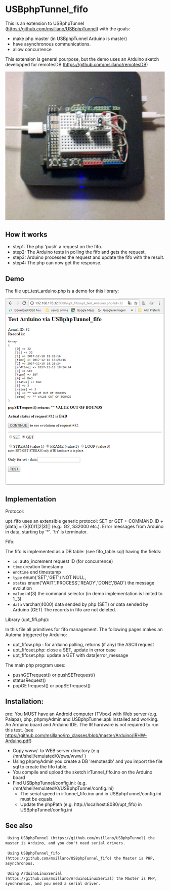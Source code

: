 # USBphpTunnel_fifo

 This is an extension to USBphpTunnel (https://github.com/msillano/USBphpTunnel) with the goals:
  - make php master (in USBphpTunnel Arduino is master)
  - have asynchronous communications.
  - allow concurrence
    
 This extension is general pourpose, but the demo uses an Arduino sketch developped for remotesDB (https://github.com/msillano/remotesDB)
 
 ![MXQ and Arduino](./img/arduino.jpg)
 
## How it works
 - step1: The php 'push' a request on the fifo.
 - step2: The Arduino tests in polling the fifo and gets the request.
 - step3: Arduino processes the request and update the fifo with the result.
 - step4: The php can now get the response.
 
## Demo 
 The file upt_test_arduino.php is a demo for this library:
 
 ![demo sreenshot](./img/2017-12-18.193137.shot.png)
 
## Implementation
 
 Protocol:
 
   upt_fifo uses an extensible generic protocol: SET or GET + COMMAND_ID + [data] = (S|G)(1|2|3)[<ascii data>]
   (e.g.: G2, S32000 etc.). Error messages from Arduino in data, starting by '*'. '\n' is terminator.
 
 Fifo:
 
 The fifo is implemented as a DB table: (see fifo_table.sql) having the fields:
  - `id`:  auto_increment request ID (for concurrence)
  - `time` creation timestamp 
  -  `endtime` end timestamp 
  -  `type` enum('SET','GET') NOT NULL,
  - `status` enum('WAIT','PROCESS','READY','DONE','BAD') the message evolution
  - `value` int(3) the command selector (in demo implementation is limited to 1..3)
  - `data` varchar(4000) data sended by php (SET) or data sended by Arduino (GET)
   The records in fifo are not deleted.
   
 Library  (upt_fifi.php):
 
   In this file all primitives for fifo management.
   The following pages makes an Automa triggered by Arduino:
  - upt_fifow.php : for arduino polling, returns (if any) the ASCII request
  - upt_fifoset.php: close a SET, update in error case 
  - upt_fifoset.php: update a GET with data|error_message
   
   The main php program uses: 
   - pushGETrequest() or pushSETrequest()
   - statusRequest()
   - popGETrequest() or popSETrequest()
      
## Installation:
pre: You MUST have an Android computer (TVbox) with Web server (e.g. Palapa), php, phpmyAdmin
     and USBphpTunnel.apk installed and working. 
     An Arduino board and Arduino IDE. The IR hardware is not required to run this test.
     (see https://github.com/msillano/irp_classes/blob/master/Arduino/IRHW-Arduino.pdf)
     
-  Copy www/*.* to WEB server directory  (e.g. /mnt/shell/emulated/0/pws/www/ )
-  Using phpmyAdmin you create a DB 'remotesdb' and you import the file sql to create the fifo table.
-  You compile and upload the sketch irTunnel_fifo.ino on the Arduino board
-  Find USBphpTunnel/config.ini:  (e.g. /mnt/shell/emulated/0/USBphpTunnel/config.ini)
      -  The serial speed in irTunnel_fifo.ino and in USBphpTunnel/config.ini must be equals.
      -  Update the phpPath (e.g. http\://localhost\:8080/upt_fifo) in USBphpTunnel/config.ini 
      
  ## See also

     Using USBphpTunnel (https://github.com/msillano/USBphpTunnel) the master is Arduino, and you don't need serial drivers.
      
     Using USBphpTunnel_fifo (https://github.com/msillano/USBphpTunnel_fifo) the Master is PHP, asynchronous.
     
     Using ArduinoLinuxSerial (https://github.com/msillano/ArduinoLinuxSerial) the Master is PHP, synchronous, and you need a serial driver.
      
      

